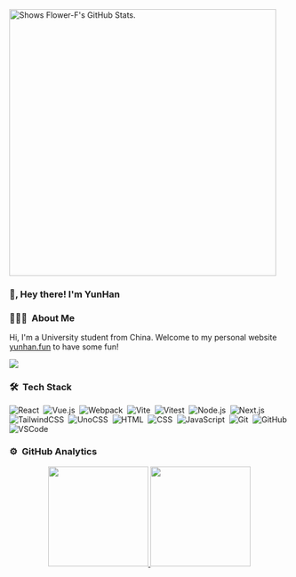 <a href="https://github.com/pulls?q=author%3Aflower-f">
  <picture>
    <source media="(prefers-color-scheme: dark)" srcset="https://github-stats.liuli.lol/api?username=flower-f&theme=vue-dark&show_icons=true&include_all_commits=true&count_private=true">
    <img alt="Shows Flower-F's GitHub Stats." align="center" width="480px" src="https://github-stats.liuli.lol/api?username=flower-f&theme=vue&show_icons=true&include_all_commits=true&count_private=true">
  </picture>
</a>

### 👋, Hey there! I'm YunHan

### 👨🏻‍💻 &nbsp;About Me

Hi, I'm a University student from China. Welcome to my personal website [yunhan.fun](https://yunhan.fun/) to have some fun!

<a href="https://github.com/flower-f">
  <img align="center" src="https://metrics.lecoq.io/flower-f?template=classic&base.activity=0&base.community=0&base.repositories=0&base.metadata=0&isocalendar=1&base=header%2C%20activity%2C%20community%2C%20repositories%2C%20metadata&base.indepth=false&base.hireable=false&isocalendar=false&isocalendar.duration=full-year&config.timezone=Asia%2FShanghai">
</a>

### 🛠 &nbsp;Tech Stack

![React](https://img.shields.io/badge/-React-05122A?style=flat&logo=react)&nbsp;
![Vue.js](https://img.shields.io/badge/-Vue.js-05122A?style=flat&logo=vue.js)&nbsp;
![Webpack](https://img.shields.io/badge/-Webpack-05122A?style=flat&logo=webpack)&nbsp;
![Vite](https://img.shields.io/badge/-Vite-05122A?style=flat&logo=vite)&nbsp;
![Vitest](https://img.shields.io/badge/-Vitest-05122A?style=flat&logo=vitest)&nbsp;
![Node.js](https://img.shields.io/badge/-Node.js-05122A?style=flat&logo=node.js)&nbsp;
![Next.js](https://img.shields.io/badge/-Next.js-05122A?style=flat&logo=next.js)&nbsp;
![TailwindCSS](https://img.shields.io/badge/-TailwindCSS-05122A?style=flat&logo=tailwindcss)&nbsp;
![UnoCSS](https://img.shields.io/badge/-UnoCSS-05122A?style=flat&logo=unocss)&nbsp;
![HTML](https://img.shields.io/badge/-HTML-05122A?style=flat&logo=HTML5)&nbsp;
![CSS](https://img.shields.io/badge/-CSS-05122A?style=flat&logo=CSS3&logoColor=1572B6)&nbsp;
![JavaScript](https://img.shields.io/badge/-JavaScript-05122A?style=flat&logo=javascript)&nbsp;
![Git](https://img.shields.io/badge/-Git-05122A?style=flat&logo=git)&nbsp;
![GitHub](https://img.shields.io/badge/-GitHub-05122A?style=flat&logo=github)&nbsp;
![VSCode](https://img.shields.io/badge/-VSCode-05122A?style=flat&logo=visual-studio-code&logoColor=007ACC)&nbsp;

### ⚙️ &nbsp;GitHub Analytics

<p align="center">
  <a href="https://github.com/flower-f">
    <img height="180em" src="https://github-readme-stats-eight-theta.vercel.app/api?username=flower-f&show_icons=true&theme=algolia&include_all_commits=true&count_private=true"/>
    <img height="180em" src="https://github-readme-stats-eight-theta.vercel.app/api/top-langs/?username=flower-f&layout=compact&langs_count=8&theme=algolia"/>
  </a>
</p>

